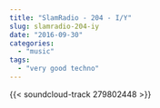 ```yaml
---
title: "SlamRadio - 204 - I/Y"
slug: slamradio-204-iy
date: "2016-09-30"
categories:
  - "music"
tags:
  - "very good techno"
---
```


<!--more-->
{{< soundcloud-track 279802448 >}}
